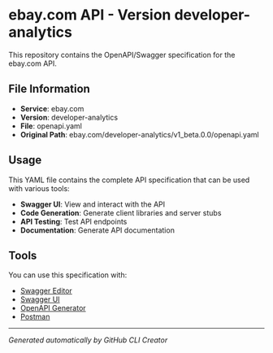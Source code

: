 # ebay.com API - Version developer-analytics

This repository contains the OpenAPI/Swagger specification for the ebay.com API.

## File Information

- **Service**: ebay.com
- **Version**: developer-analytics
- **File**: openapi.yaml
- **Original Path**: ebay.com/developer-analytics/v1_beta.0.0/openapi.yaml

## Usage

This YAML file contains the complete API specification that can be used with various tools:

- **Swagger UI**: View and interact with the API
- **Code Generation**: Generate client libraries and server stubs
- **API Testing**: Test API endpoints
- **Documentation**: Generate API documentation

## Tools

You can use this specification with:

- [Swagger Editor](https://editor.swagger.io/)
- [Swagger UI](https://swagger.io/tools/swagger-ui/)
- [OpenAPI Generator](https://openapi-generator.tech/)
- [Postman](https://www.postman.com/)

---

*Generated automatically by GitHub CLI Creator*
